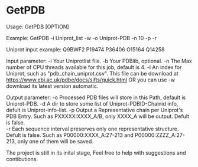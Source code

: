 # GetPDB
 
Usage: GetPDB [OPTION] <parameter>
 
Example: GetPDB -i Uniprot_list -w -o Uniprot-PDB -n 10 -p -r
 
Uniprot input example: 
Q9BWF2 
P19474 
P36406 
O15164 
Q14258 
 
Input parameter: 
  -i	Your Uniprotlist file. 
  -b    Your PDBlib, optional. 
  -n    The Max number of CPU threads available for this job, default is 4. 
  -l    An index for Uniprot, such as "pdb_chain_uniprot.csv". 
        This file can be download at https://www.ebi.ac.uk/pdbe/docs/sifts/quick.html 
        OR you can use -w download its latest version automatic. 

Output parameter: 
  -o    Processed PDB files will store in this Path, default is Uniprot-PDB. 
  -d    A dir to store some list of Uniprot-PDBID-Chainid info, defult is Uniprot-info-list. 
  -p    Output a Representative chain per Uniprot's PDB Entry. Such as PXXXXX:XXXX_A/B, only XXXX_A will be output. Defult is false.  
  -r    Each sequence interval preserves only one representative structure. Defult is false. 
        Such as P00000:XXXX_A:27-213 and P00000:ZZZZ_A:27-213, only one of them will be saved.  

The project is still in its inital stage, Feel free to help with suggestions and contibutions.
